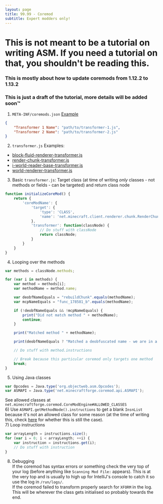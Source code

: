 ```yaml
---
layout: page
title: 99.99 - Coremod
subtitle: Expert modders only!
---
```


# This is not meant to be a tutorial on writing ASM. If you need a tutorial on that, you shouldn't be reading this.
### This is mostly about how to update coremods from 1.12.2 to 1.13.2

### This is just a draft of the tutorial, more details will be added soon™️

1) `META-INF/coremods.json` [Example](https://github.com/Cadiboo/NoCubes/tree/master/src/main/resources/META-INF/coremods.json)
```json
{
	"Transformer 1 Name": "path/to/transformer-1.js",
	"Transformer 2 Name": "path/to/transformer-2.js"
}
```  
2) `transformer.js` Examples:  
- [block-fluid-renderer-transformer.js](https://github.com/Cadiboo/NoCubes/blob/master/src/main/resources/block-fluid-renderer-transformer.js)  
- [render-chunk-transformer.js](https://github.com/Cadiboo/NoCubes/blob/master/src/main/resources/render-chunk-transformer.js)  
- [i-world-reader-base-transformer.js](https://github.com/Cadiboo/NoCubes/blob/master/src/main/resources/i-world-reader-base-transformer.js)  
- [world-renderer-transformer.js](https://github.com/Cadiboo/NoCubes/blob/master/src/main/resources/world-renderer-transformer.js)  

3) Basic `transformer.js`: Target class (at time of writing _only_ classes - not methods or fields - can be targeted) and return class node
```javascript
function initializeCoreMod() {
	return {
		'coreModName': {
			'target': {
				'type': 'CLASS',
				'name': 'net.minecraft.client.renderer.chunk.RenderChunk'
			},
			'transformer': function(classNode) {
				// Do stuff with classNode
				return classNode;
			}
		}
	}
}
```  
4) Looping over the methods
```javascript
var methods = classNode.methods;

for (var i in methods) {
	var method = methods[i];
	var methodName = method.name;

	var deobfNameEquals = "rebuildChunk".equals(methodName);
	var mcpNameEquals = "func_178581_b".equals(methodName);

	if (!deobfNameEquals && !mcpNameEquals) {
		print("Did not match method " + methodName);
		continue;
	}

	print("Matched method " + methodName);

	print(deobfNameEquals ? "Matched a deobfuscated name - we are in a DEOBFUSCATED/MCP-NAMED DEVELOPER Environment" : "Matched an SRG name - We are in an SRG-NAMED PRODUCTION Environment")

	// Do stuff with method.instructions

	// Break because this particular coremod only targets one method
	break;
}
```  
5) Using Java classes
```javascript
var Opcodes = Java.type('org.objectweb.asm.Opcodes');
var ASMAPI = Java.type('net.minecraftforge.coremod.api.ASMAPI');
```
See allowed classes at `net.minecraftforge.coremod.CoreModEngine#ALLOWED_CLASSES`  
6) Use `ASMAPI.getMethodNode().instructions` to get a blank `InsnList` because it's not an allowed class for some reason (at the time of writing this, check [here](https://github.com/MinecraftForge/CoreMods/pull/14) for whether this is still the case).  
7) Loop instructions
```javascript
var arrayLength = instructions.size();
for (var i = 0; i < arrayLength; ++i) {
	var instruction = instructions.get(i);
	// Do stuff with instruction
}
```  
8) Debugging  
If the coremod has syntax errors or something check the very top of your log (before anything like `Scanning Mod File:` appears). This is at the very top and is usually to high up for IntelliJ's console to catch it so use the log in `/run/logs/`.  
If the coremod failed to transform properly search for `XFORM` in the log. This will be wherever the class gets initialised so probably towards the end.